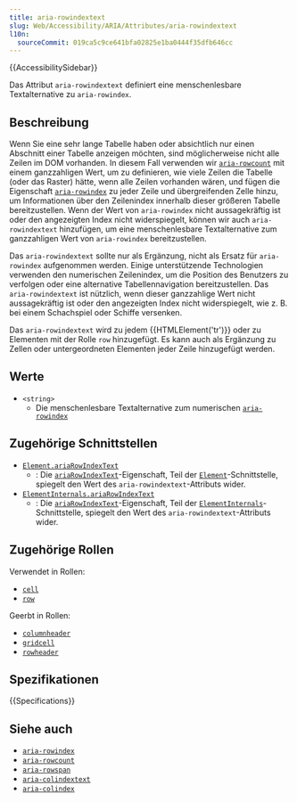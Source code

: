 ```yaml
---
title: aria-rowindextext
slug: Web/Accessibility/ARIA/Attributes/aria-rowindextext
l10n:
  sourceCommit: 019ca5c9ce641bfa02825e1ba0444f35dfb646cc
---
```


{{AccessibilitySidebar}}

Das Attribut `aria-rowindextext` definiert eine menschenlesbare Textalternative zu `aria-rowindex`.

## Beschreibung

Wenn Sie eine sehr lange Tabelle haben oder absichtlich nur einen Abschnitt einer Tabelle anzeigen möchten, sind möglicherweise nicht alle Zeilen im DOM vorhanden. In diesem Fall verwenden wir [`aria-rowcount`](/de/docs/Web/Accessibility/ARIA/Attributes/aria-rowcount) mit einem ganzzahligen Wert, um zu definieren, wie viele Zeilen die Tabelle (oder das Raster) hätte, wenn alle Zeilen vorhanden wären, und fügen die Eigenschaft [`aria-rowindex`](/de/docs/Web/Accessibility/ARIA/Attributes/aria-rowindex) zu jeder Zeile und übergreifenden Zelle hinzu, um Informationen über den Zeilenindex innerhalb dieser größeren Tabelle bereitzustellen. Wenn der Wert von `aria-rowindex` nicht aussagekräftig ist oder den angezeigten Index nicht widerspiegelt, können wir auch `aria-rowindextext` hinzufügen, um eine menschenlesbare Textalternative zum ganzzahligen Wert von `aria-rowindex` bereitzustellen.

Das `aria-rowindextext` sollte nur als Ergänzung, nicht als Ersatz für `aria-rowindex` aufgenommen werden. Einige unterstützende Technologien verwenden den numerischen Zeilenindex, um die Position des Benutzers zu verfolgen oder eine alternative Tabellennavigation bereitzustellen. Das `aria-rowindextext` ist nützlich, wenn dieser ganzzahlige Wert nicht aussagekräftig ist oder den angezeigten Index nicht widerspiegelt, wie z. B. bei einem Schachspiel oder Schiffe versenken.

Das `aria-rowindextext` wird zu jedem {{HTMLElement('tr')}} oder zu Elementen mit der Rolle `row` hinzugefügt. Es kann auch als Ergänzung zu Zellen oder untergeordneten Elementen jeder Zeile hinzugefügt werden.

## Werte

- `<string>`
  - Die menschenlesbare Textalternative zum numerischen [`aria-rowindex`](/de/docs/Web/Accessibility/ARIA/Attributes/aria-rowindex)

## Zugehörige Schnittstellen

- [`Element.ariaRowIndexText`](/de/docs/Web/API/Element/ariaRowIndexText)
  - : Die [`ariaRowIndexText`](/de/docs/Web/API/Element/ariaRowIndexText)-Eigenschaft, Teil der [`Element`](/de/docs/Web/API/Element)-Schnittstelle, spiegelt den Wert des `aria-rowindextext`-Attributs wider.
- [`ElementInternals.ariaRowIndexText`](/de/docs/Web/API/ElementInternals/ariaRowIndexText)
  - : Die [`ariaRowIndexText`](/de/docs/Web/API/ElementInternals/ariaRowIndexText)-Eigenschaft, Teil der [`ElementInternals`](/de/docs/Web/API/ElementInternals)-Schnittstelle, spiegelt den Wert des `aria-rowindextext`-Attributs wider.

## Zugehörige Rollen

Verwendet in Rollen:

- [`cell`](/de/docs/Web/Accessibility/ARIA/Roles/cell_role)
- [`row`](/de/docs/Web/Accessibility/ARIA/Roles/row_role)

Geerbt in Rollen:

- [`columnheader`](/de/docs/Web/Accessibility/ARIA/Roles/columnheader_role)
- [`gridcell`](/de/docs/Web/Accessibility/ARIA/Roles/gridcell_role)
- [`rowheader`](/de/docs/Web/Accessibility/ARIA/Roles/rowheader_role)

## Spezifikationen

{{Specifications}}

## Siehe auch

- [`aria-rowindex`](/de/docs/Web/Accessibility/ARIA/Attributes/aria-rowindex)
- [`aria-rowcount`](/de/docs/Web/Accessibility/ARIA/Attributes/aria-rowcount)
- [`aria-rowspan`](/de/docs/Web/Accessibility/ARIA/Attributes/aria-rowspan)
- [`aria-colindextext`](/de/docs/Web/Accessibility/ARIA/Attributes/aria-colindextext)
- [`aria-colindex`](/de/docs/Web/Accessibility/ARIA/Attributes/aria-colindex)
